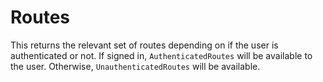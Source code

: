 # Routes

This returns the relevant set of routes depending on if the user is authenticated or not. If signed in, `AuthenticatedRoutes` will be available to the user. Otherwise, `UnauthenticatedRoutes` will be available.
